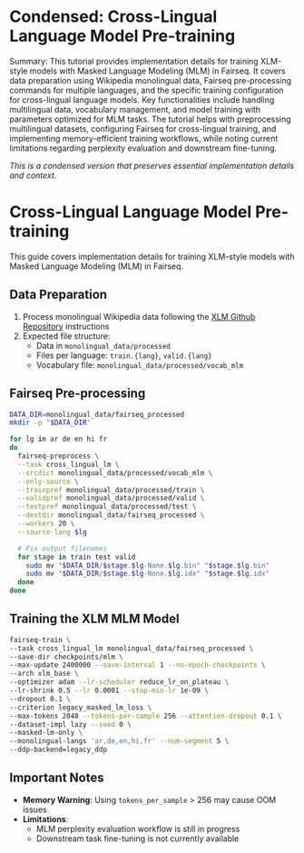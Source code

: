 # Condensed: Cross-Lingual Language Model Pre-training

Summary: This tutorial provides implementation details for training XLM-style models with Masked Language Modeling (MLM) in Fairseq. It covers data preparation using Wikipedia monolingual data, Fairseq pre-processing commands for multiple languages, and the specific training configuration for cross-lingual language models. Key functionalities include handling multilingual data, vocabulary management, and model training with parameters optimized for MLM tasks. The tutorial helps with preprocessing multilingual datasets, configuring Fairseq for cross-lingual training, and implementing memory-efficient training workflows, while noting current limitations regarding perplexity evaluation and downstream fine-tuning.

*This is a condensed version that preserves essential implementation details and context.*

# Cross-Lingual Language Model Pre-training

This guide covers implementation details for training XLM-style models with Masked Language Modeling (MLM) in Fairseq.

## Data Preparation

1. Process monolingual Wikipedia data following the [XLM Github Repository](https://github.com/facebookresearch/XLM#download--preprocess-monolingual-data) instructions
2. Expected file structure:
   - Data in `monolingual_data/processed`
   - Files per language: `train.{lang}`, `valid.{lang}`
   - Vocabulary file: `monolingual_data/processed/vocab_mlm`

## Fairseq Pre-processing

```bash
DATA_DIR=monolingual_data/fairseq_processed
mkdir -p "$DATA_DIR"

for lg in ar de en hi fr
do
  fairseq-preprocess \
  --task cross_lingual_lm \
  --srcdict monolingual_data/processed/vocab_mlm \
  --only-source \
  --trainpref monolingual_data/processed/train \
  --validpref monolingual_data/processed/valid \
  --testpref monolingual_data/processed/test \
  --destdir monolingual_data/fairseq_processed \
  --workers 20 \
  --source-lang $lg

  # Fix output filenames
  for stage in train test valid
    sudo mv "$DATA_DIR/$stage.$lg-None.$lg.bin" "$stage.$lg.bin"
    sudo mv "$DATA_DIR/$stage.$lg-None.$lg.idx" "$stage.$lg.idx"
  done
done
```

## Training the XLM MLM Model

```bash
fairseq-train \
--task cross_lingual_lm monolingual_data/fairseq_processed \
--save-dir checkpoints/mlm \
--max-update 2400000 --save-interval 1 --no-epoch-checkpoints \
--arch xlm_base \
--optimizer adam --lr-scheduler reduce_lr_on_plateau \
--lr-shrink 0.5 --lr 0.0001 --stop-min-lr 1e-09 \
--dropout 0.1 \
--criterion legacy_masked_lm_loss \
--max-tokens 2048 --tokens-per-sample 256 --attention-dropout 0.1 \
--dataset-impl lazy --seed 0 \
--masked-lm-only \
--monolingual-langs 'ar,de,en,hi,fr' --num-segment 5 \
--ddp-backend=legacy_ddp
```

## Important Notes

- **Memory Warning**: Using `tokens_per_sample` > 256 may cause OOM issues
- **Limitations**: 
  - MLM perplexity evaluation workflow is still in progress
  - Downstream task fine-tuning is not currently available